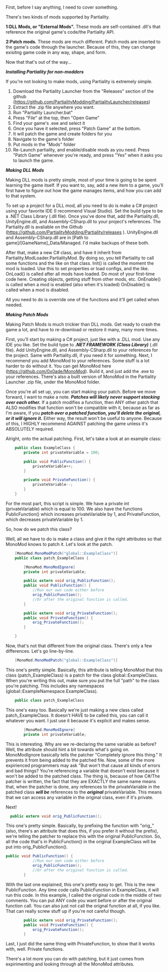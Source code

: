 First, before I say anything, I need to cover something.

There's two kinds of mods supported by Partiality. 

**1:DLL Mods, or "External Mods".** These mods are self-contained .dll's that reference the original game's code/the Partiality API.

**2:Patch mods.** These mods are much different. Patch mods are inserted to the game's code through the launcher. Because of this, they can change exisitng game code in any way, shape, and form.

Now that that's out of the way...

__***Installing Partiality for non-modders***__

If you're not looking to make mods, using Partiality is extremely simple.
1. Download the Partiality Launcher from the "Releases" section of the github (https://github.com/PartialityModding/PartialityLauncher/releases)
2. Extract the .zip file anywhere you want.
3. Run "Partiality Launcher.bat"
4. Press "File" at the top, then "Open Game"
5. Find your game's .exe and select it
6. Once you have it selected, press "Patch Game" at the bottom.
7. It will patch the game and create folders for you
8. Navigate to the game's folder
9. Put mods in the "Mods" folder
10. Re-Launch partiality, and enable/disable mods as you need. Press "Patch Game" whenever you're ready, and press "Yes" when it asks you to launch the game.

__***Making DLL Mods***__

Making DLL mods is pretty simple, most of your time is going to be spent learning the game itself. If you want to, say, add a new item to a game, you'll first have to figure out how the game manages items, and how you can add to that system.

To set up a project for a DLL mod, all you need to do is make a C# project using your favorite IDE (I recommend Visual Studio). Set the build type to be a .NET Class Library (.dll file).
Once you've done that, add the Partiality.dll, UnityEngine.dll, and Assembly-CSharp.dll to your project's references. The Partiality.dll is avaliable on the Github (https://github.com/PartialityModding/Partiality/releases ). UnityEngine.dll and Assembly-CSharp.dll are in [Path to game]/[GameName]_Data/Managed. I'd make backups of these both.

After that, make a new C# class, and have it inherit from Partiality.ModLoader.PartialityMod. By doing so, you tell Partiality to call some functions and the like on that class.
Init() is called the moment the mod is loaded. Use this to set properties or load configs, and the like.
OnLoad() is called after all mods have loaded. Do most of your first-time code here. Creating objects, getting stuff from other mods, etc.
OnEnable() is called when a mod is enabled (also when it's loaded)
OnDisable() is called when a mod is disabled.

All you need to do is override one of the functions and it'll get called when needed.

__***Making Patch Mods***__

Making Patch Mods is much trickier than DLL mods. Get ready to crash the game a lot, and have to re-download or restore it many, many more times.

First, you'll start by making a C# project, just like with a .DLL mod. Use any IDE you like. Set the build type to ***.NET FRAMEWORK (Class Library)***  (.dll file). Add UnityEngine.dll, and Assembly-CSharp.dll to your references for the project. Same with Partiality.dll, if you need it for something. Next, I recommend  you add MonoMod to your references. Some stuff is a lot harder to do without it. You can get MonoMod here (https://github.com/0x0ade/MonoMod). Build it, and just add the .exe to your references. There's also a built version of MonoMod in the Partiality Launcher .zip file, under the MonoMod folder.

Once you're all set up, you can start making your patch. Before we move forward, I want to make a note. ***Patches will likely never support stacking over each other.*** If a patch modifies a function, then ANY other patch that ALSO modifies that function won't be compatible with it, because as far as I'm aware, if you ***patch over a patched function, you'll delete the original, or it will ignore it.*** Either way, the result won't be useful to anyone. Because of this, I HIGHLY recommend  AGAINST patching the game unless it's ABSOLUTELY required.

Alright, onto the actual patching.
First, let's take a look at an example class:


```cs
    public class ExampleClass {
        private int privateVariable = 100;

        public void PublicFunction() {
            privateVariable++;
        }

        private void PrivateFunction() {
            privateVariable--;
        }
    }
```

For the most part, this script is simple. We have a private int (privateVariable) which is equal to 100. 
We also have the functions PublicFunction() which increases privateVariable by 1, and PrivateFunction, which decreases privateVariable by 1.

So, how do we patch this class?

Well, all we have to do is make a class and give it the right attributes so that MonoMod knows to patch it.
Let's look at the patch.

```cs
    [MonoMod.MonoModPatch("global::ExampleClass")]
    public class patch_ExampleClass {

        [MonoMod.MonoModIgnore]
        private int privateVariable;

        public extern void orig_PublicFunction();
        public void PublicFunction() {
            //Run our own code either before
            orig_PublicFunction();
            //Or after the original function is called.
        }

        public extern void orig_PrivateFunction();
        public void PrivateFunction() {
            orig_PrivateFunction();
        }

    }
```

Now, that's not that different from the original class. There's only a few differences.
Let's go line-by-line.
```cs
    [MonoMod.MonoModPatch("global::ExampleClass")]
```
This one's pretty simple. Basically, this attribute is telling MonoMod that this class (patch_ExampleClass) is a patch for the class global::ExampleClass. When you're writing this out, make sure you put the full "path" to the class you're patching. This includes any namespaces (global::ExampleNamespace.ExampleClass).

```cs
    public class patch_ExampleClass
```
This one's easy too. Basically we're just making a new class called patch_ExampleClass. It doesn't HAVE to be called this, you can call it whatever you want. I just use it because it's explicit and makes sense.

```cs
        [MonoMod.MonoModIgnore]
        private int privateVariable;
```
This is interesting. Why are we re-declaring the same variable as before? Well, the attribute should hint a bit towards what's going on. MonoModIgnore basically tells the patcher "Completely ignore this thing." It prevents it from being added to the patched file. Now, some of the more expirienced programmers may ask "But won't that cause all kinds of errors and bad things? You're referencing a variable that doesn't exist because it won't be added to the patched class.
The thing is, because of how C#/The patcher is written, the fact that they are EXACTLY the same name means that, when the patcher is done, any references to the privateVariable in the patched class ***will be*** references to the ***original*** privateVariable. This means that we can access any variable in the original class, even if it's private.

Next!
```cs
  public extern void orig_PublicFunction();
```
This one's pretty simple. Basically, by prefixing the function with "orig_" (also, there's an attribute that does this, if you prefer it without the prefix), we're telling the patcher to replace this with the original PublicFunction. So, all the code that's in PublicFunction() in the original ExampleClass will be put into orig_PublicFunction().

```cs
public void PublicFunction() {
            //Run our own code either before
            orig_PublicFunction();
            //Or after the original function is called.
        }
```
With the last one explained, this one's pretty easy to get. This is the new PublicFunction. Any time code calls PublicFunction in ExampleClass, it will run this code. In this example, I called the original code in the middle of two comments. You can put ANY code you want before or after the original function call. You can also just not call the orignal function at all, if you like. That can really screw stuff up if you're not careful though.

```cs
        public extern void orig_PrivateFunction();
        public void PrivateFunction() {
            orig_PrivateFunction();
        }
```
Last, I just did the same thing with PrivateFunction, to show that it works with, well. Private functions.

There's a lot more you can do with patching, but it just comes from expirimenting and looking through all the MonoMod attributes.
